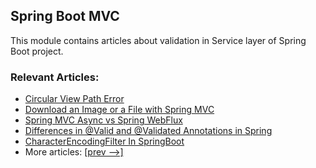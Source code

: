 ## Spring Boot MVC

This module contains articles about validation in Service layer of Spring Boot project.

### Relevant Articles:

- [Circular View Path Error](https://www.baeldung.com/spring-circular-view-path-error)
- [Download an Image or a File with Spring MVC](https://www.baeldung.com/spring-controller-return-image-file)
- [Spring MVC Async vs Spring WebFlux](https://www.baeldung.com/spring-mvc-async-vs-webflux)
- [Differences in @Valid and @Validated Annotations in Spring](https://www.baeldung.com/spring-valid-vs-validated)
- [CharacterEncodingFilter In SpringBoot](https://www.baeldung.com/spring-boot-characterencodingfilter)
- More articles: [[prev -->]](/spring-boot-modules/spring-boot-mvc-2)
